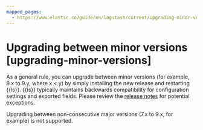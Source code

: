 ```yaml
---
mapped_pages:
  - https://www.elastic.co/guide/en/logstash/current/upgrading-minor-versions.html
---
```


# Upgrading between minor versions [upgrading-minor-versions]

As a general rule, you can upgrade between minor versions (for example, 9.x to 9.y, where x < y) by simply installing the new release and restarting {{ls}}. {{ls}} typically maintains backwards compatibility for configuration settings and exported fields. Please review the [release notes](/release-notes/index.md) for potential exceptions.

Upgrading between non-consecutive major versions (7.x to 9.x, for example) is not supported.

